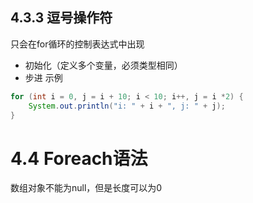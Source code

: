 ## 4.3.3 逗号操作符
只会在for循环的控制表达式中出现
- 初始化（定义多个变量，必须类型相同）
- 步进
示例
```java
for (int i = 0, j = i + 10; i < 10; i++, j = i *2) {
    System.out.println("i: " + i + ", j: " + j);
}
```
# 4.4 Foreach语法
数组对象不能为null，但是长度可以为0